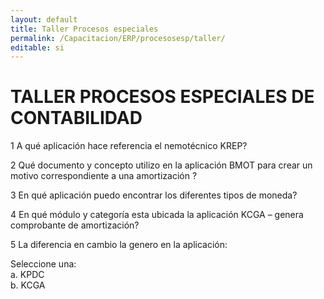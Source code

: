 ```yaml
---
layout: default
title: Taller Procesos especiales
permalink: /Capacitacion/ERP/procesosesp/taller/
editable: si
---
```


# TALLER PROCESOS ESPECIALES DE CONTABILIDAD


1  A qué aplicación hace referencia el nemotécnico KREP?  

2  Qué documento y concepto utilizo en la aplicación BMOT para crear un motivo correspondiente a una amortización ?  

3  En qué aplicación puedo encontrar los diferentes tipos de moneda?  

4  En qué módulo y categoría esta ubicada la aplicación KCGA – genera comprobante de  amortización?  

5  La diferencia en cambio la genero en la aplicación: 

Seleccione una:  
a. KPDC  
b. KCGA  





